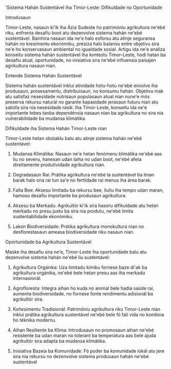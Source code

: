 'Sistema Hahán Sustentável iha Timor-Leste: Difikuldade no Oportunidade

Introdusaun

Timor-Leste, nasaun ki'ik iha Ázia Sudeste ho patrimóniu agrikultura ne'ebé riku, enfrenta desafiu boot atu dezenvolve sistema hahán ne'ebé sustentável. Bainhira nasaun ida ne'e halo esforsu atu atinje seguransa hahán no kresimentu ekonómiku, presiza halo balansu entre objetivu sira ne'e ho konservasaun ambiental no igualdade sosial. Artigu ida ne'e analiza konseitu sistema hahán sustentável iha kontestu Timor-Leste, hodi hatan ba desafiu atual, oportunidade, no inisiativa sira ne'ebé influensia paisajen agrikultura nasaun nian.

Entende Sistema Hahán Sustentável

Sistema hahán sustentável inklui atividade hotu-hotu ne'ebé envolve iha produsaun, prosesamentu, distribuisaun, no konsumu hahán. Objetivu mak atu satisfaz nesesidade nutrisaun populasaun atual nian nune'e mós preserva rekursu naturál no garante kapasidade jerasaun futuru nian atu satisfa sira nia nesesidade rasik. Iha Timor-Leste, konseitu ida ne'e importante tebes tanba dependénsia nasaun nian ba agrikultura no sira nia vulnerabilidade ba mudansa klimátika.

Difikuldade iha Sistema Hahán Timor-Leste nian

Timor-Leste hetan obstaklu balu atu atinje sistema hahán ne'ebé sustentável:

1. Mudansa Klimátika: Nasaun ne'e hetan fenómenu klimátika ne'ebé aas liu no severu, hanesan udan laiha no udan boot, ne'ebé afeta direitamente produtividade agrikultura nian.

2. Degradasaun Rai: Prátika agrikultura ne'ebé la sustentável ba tinan barak halo ona rai tun sa'e no fertlidade rai menus iha área barak.

3. Falta Bee: Aksesu limitadu ba rekursu bee, liuliu iha tempo udan maran, hamosu desafiu importante ba produsaun agrikultura.

4. Aksesu ba Merkadu: Agrikultór ki'ik sira hasoru difikuldade atu hetan merkadu no presu justu ba sira nia produtu, ne'ebé limita sustentabilidade ekonómiku.

5. Lakon Biodiversidade: Prátika agrikultura monokultura nian no desflorestasaun ameasa biodiversidade riku nasaun nian.

Oportunidade ba Agrikultura Sustentável

Maske iha desafiu sira ne'e, Timor-Leste iha oportunidade balu atu dezenvolve sistema hahán ne'ebé liu sustentável:

1. Agrikultura Orgánika: Uza limitadu kímiku fornese baze di'ak ba agrikultura orgánika, ne'ebé bele hetan presu aas iha merkadu internasionál.

2. Agrofloresta: Integra aihan ho kuda no animal bele hadia saúde rai, aumenta biodiversidade, no fornese fonte rendimentu adisionál ba agrikultór sira.

3. Koñesimentu Tradisionál: Patrimóniu agrikultura riku Timor-Leste nian inklui prátika agrikultura sustentável ne'ebé bele fó fali vida no kombina ho téknika modernu.

4. Aihan Resiliente ba Klima: Introdusaun no promosaun aihan ne'ebé resistente ba udan maran no tolerant ba temperatura aas bele ajuda agrikultór sira adapta ba mudansa klimátika.

5. Inisiativa Bazeia ba Komunidade: Fó poder ba komunidade lokál atu jere sira nia rekursu no dezenvolve sistema produsaun hahán ne'ebé sustentável